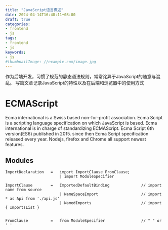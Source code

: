 ```yaml
---
title: "JavaScript语言概述"
date: 2024-04-14T16:48:11+08:00
draft: true
categories:
- frontend
- js
tags:
- frontend
- js
keywords:
- js
#thumbnailImage: //example.com/image.jpg
---
```

作为后端开发，习惯了规范的静态语法规则，常常诧异于JavaScript的随意与混乱。
写篇文章记录JavaScript的特性以及在后端和浏览器中的使用方式
<!--more-->


# ECMAScript

Ecma international is a Swiss based non-for-profit association. 
Ecma Script is a scripting language specification on which JavaScript is based. Ecma international is in charge of standardizing ECMAScript.
Ecma Script 6th version(ES6) published in 2015. since then Ecma Script specification released every year. Nodejs, firefox and Chrome all support newest features.


## Modules

```
ImportDeclaration   =   import ImportClause FromClause;
                        | import ModuleSpecifier

ImportClause        =   ImportedDefaultBinding              // import name from source
                        | NameSpaceImport                   // import * as Api from './api.js'
                        | NamedImports                      // import { ImportsList }


FromClause          =   from ModuleSpecifier                // " " or  ' '
```


